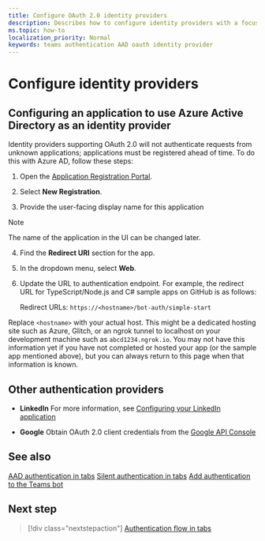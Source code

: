 ```yaml
---
title: Configure OAuth 2.0 identity providers
description: Describes how to configure identity providers with a focus on Azure AD
ms.topic: how-to
localization_priority: Normal
keywords: teams authentication AAD oauth identity provider
---
```

# Configure identity providers

## Configuring an application to use Azure Active Directory as an identity provider

Identity providers supporting OAuth 2.0 will not authenticate requests from unknown applications; applications must be registered ahead of time. To do this with Azure AD, follow these steps:

1. Open the [Application Registration Portal](https://ms.portal.azure.com/#blade/Microsoft_AAD_RegisteredApps/ApplicationsListBlade).

2. Select **New Registration**.
3. Provide the user-facing display name for this application 

 > [!NOTE]
 > The name of the application in the UI can be changed later.

4. Find the **Redirect URI** section for the app.
5. In the dropdown menu, select **Web**. 
6. Update the URL to authentication endpoint. For example, the redirect URL for TypeScript/Node.js and C# sample apps on GitHub is as follows:

    Redirect URLs: `https://<hostname>/bot-auth/simple-start`

Replace `<hostname>` with your actual host. This might be a dedicated hosting site such as Azure, Glitch, or an ngrok tunnel to localhost on your development machine such as `abcd1234.ngrok.io`. You may not have this information yet if you have not completed or hosted your app (or the sample app mentioned above), but you can always return to this page when that information is known.

## Other authentication providers

* **LinkedIn** For more information, see [Configuring your LinkedIn application](/linkedin/talent/apply-with-linkedin)

* **Google** Obtain OAuth 2.0 client credentials from the [Google API Console](https://console.developers.google.com/)

## See also

[AAD authentication in tabs](~/tabs/how-to/authentication/auth-tab-AAD.md)
[Silent authentication in tabs](~/tabs/how-to/authentication/auth-silent-AAD.md)
[Add authentication to the Teams bot](~/bots/how-to/authentication/add-authentication.md)

## Next step

> [!div class="nextstepaction"]
> [Authentication flow in tabs](~/tabs/how-to/authentication/auth-flow-tab.md)
